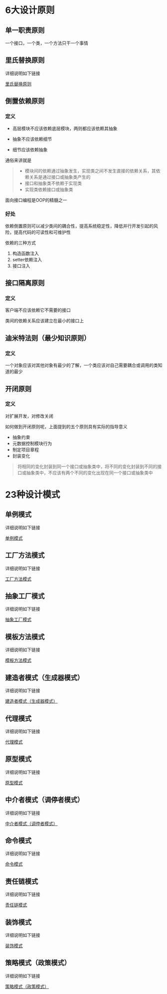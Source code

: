 # 6大设计原则
## 单一职责原则
一个接口，一个类，一个方法只干一个事情

## 里氏替换原则
详细说明如下链接

[里氏替换原则](https://weinh.github.io/design_patterns/docs/lsp)
## 倒置依赖原则
### 定义
* 高层模块不应该依赖底层模块，两则都应该依赖其抽象

* 抽象不应该依赖细节

* 细节应该依赖抽象

通俗来讲就是
>* 模块间的依赖通过抽象发生，实现类之间不发生直接的依赖关系，其依赖关系是通过接口或抽象类产生的
>* 接口和抽象类不依赖于实现类
>* 实现类依赖接口或抽象类

面向接口编程是OOP的精髓之一

### 好处
依赖倒置原则可以减少类间的耦合性，提高系统稳定性，降低并行开发引起的风险，提高代码的可读性和可维护性

依赖的三种方式
1. 构造函数注入
2. setter依赖注入
3. 接口注入

## 接口隔离原则
### 定义
客户端不应该依赖它不需要的接口

类间的依赖关系应该建立在最小的接口上

## 迪米特法则（最少知识原则）
### 定义
一个对象应该对其他对象有最少的了解，一个类应该对自己需要耦合或调用的类知道的最少

## 开闭原则
### 定义
对扩展开发，对修改关闭

如何做到开闭原则呢，上面提到的五个原则具有实际的指导意义
* 抽象约束
* 元数据控制模块行为
* 制定项目章程
* 封装变化
>将相同的变化封装到同一个接口或抽象类中，将不同的变化封装到不同的接口或抽象类中，不应该有两个不同的变化出现在同一个接口或抽象类中

# 23种设计模式
## 单例模式
详细说明如下链接

[单例模式](https://weinh.github.io/design_patterns/docs/singleton_pattern)
## 工厂方法模式
详细说明如下链接

[工厂方法模式](https://weinh.github.io/design_patterns/docs/factory_method_pattern)
## 抽象工厂模式
详细说明如下链接

[抽象工厂模式](https://weinh.github.io/design_patterns/docs/abstract_factory_pattern)
## 模板方法模式
详细说明如下链接

[模板方法模式](https://weinh.github.io/design_patterns/docs/template_method_pattern)
## 建造者模式（生成器模式）
详细说明如下链接

[建造者模式（生成器模式）](https://weinh.github.io/design_patterns/docs/builder_pattern)
## 代理模式
详细说明如下链接

[代理模式](https://weinh.github.io/design_patterns/docs/proxy_pattern)
## 原型模式
详细说明如下链接

[原型模式](https://weinh.github.io/design_patterns/docs/prototype_pattern)
## 中介者模式（调停者模式）
详细说明如下链接

[中介者模式（调停者模式）](https://weinh.github.io/design_patterns/docs/mediator_pattern)
## 命令模式
详细说明如下链接

[命令模式](https://weinh.github.io/design_patterns/docs/command_pattern)
## 责任链模式
详细说明如下链接

[责任链模式](https://weinh.github.io/design_patterns/docs/chain_responsibility_pattern)
## 装饰模式
详细说明如下链接

[装饰模式](https://weinh.github.io/design_patterns/docs/decorator_pattern)
## 策略模式（政策模式）
详细说明如下链接

[策略模式（政策模式）](https://weinh.github.io/design_patterns/docs/strategy_pattern)